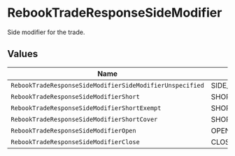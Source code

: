 # RebookTradeResponseSideModifier

Side modifier for the trade.


## Values

| Name                                                     | Value                                                    |
| -------------------------------------------------------- | -------------------------------------------------------- |
| `RebookTradeResponseSideModifierSideModifierUnspecified` | SIDE_MODIFIER_UNSPECIFIED                                |
| `RebookTradeResponseSideModifierShort`                   | SHORT                                                    |
| `RebookTradeResponseSideModifierShortExempt`             | SHORT_EXEMPT                                             |
| `RebookTradeResponseSideModifierShortCover`              | SHORT_COVER                                              |
| `RebookTradeResponseSideModifierOpen`                    | OPEN                                                     |
| `RebookTradeResponseSideModifierClose`                   | CLOSE                                                    |